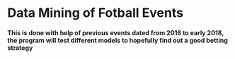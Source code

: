 # Data Mining of Fotball Events

#### This is done with help of previous events dated from 2016 to early 2018, the program  will test different models to hopefully find out a good betting strategy


